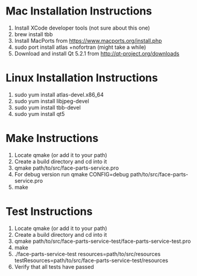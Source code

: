 # Mac Installation Instructions
1.  Install XCode developer tools (not sure about this one)
2.  brew install tbb
3.  Install MacPorts from https://www.macports.org/install.php
4.  sudo port install atlas +nofortran (might take a while)
5.  Download and install Qt 5.2.1 from http://qt-project.org/downloads

# Linux Installation Instructions
1.  sudo yum install atlas-devel.x86_64
2.  sudo yum install libjpeg-devel
3.  sudo yum install tbb-devel
4.  sudo yum install qt5

# Make Instructions
1.  Locate qmake (or add it to your path)
2.  Create a build directory and cd into it
3.  qmake path/to/src/face-parts-service.pro
  1. For debug version run qmake CONFIG=debug path/to/src/face-parts-service.pro
4.  make

# Test Instructions
1.  Locate qmake (or add it to your path)
2.  Create a build directory and cd into it
3.  qmake path/to/src/face-parts-service-test/face-parts-service-test.pro
4.  make
5.  ./face-parts-service-test resources=path/to/src/resources testResources=path/to/src/face-parts-service-test/resources
6.  Verify that all tests have passed
